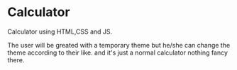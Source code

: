 # Calculator
Calculator using HTML,CSS and JS.

The user will be greated with a temporary theme but he/she can change the theme according to their like.
and it's just a normal calculator nothing fancy there.
